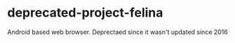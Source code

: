 # deprecated-project-felina
Android based web browser. Deprectaed since it wasn't updated since 2016
